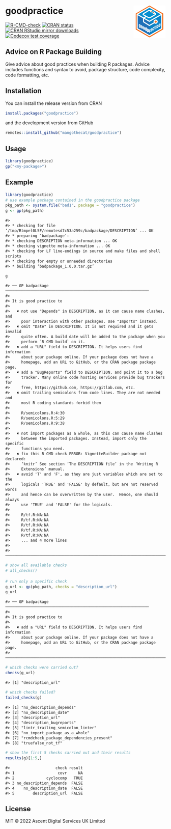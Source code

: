 
# goodpractice <img src="man/figures/logo.png" align="right" width="20%" height="20%" />

<!-- badges: start -->
[![R-CMD-check](https://github.com/MangoTheCat/goodpractice/workflows/R-CMD-check/badge.svg)](https://github.com/MangoTheCat/goodpractice/actions)
[![CRAN
status](https://www.r-pkg.org/badges/version/goodpractice)](https://CRAN.R-project.org/package=goodpractice)
[![CRAN RStudio mirror
downloads](https://cranlogs.r-pkg.org/badges/goodpractice)](https://www.r-pkg.org/pkg/goodpractice)
[![Codecov test
coverage](https://codecov.io/gh/MangoTheCat/goodpractice/branch/main/graph/badge.svg)](https://app.codecov.io/gh/MangoTheCat/goodpractice?branch=main)
<!-- badges: end -->

## Advice on R Package Building

Give advice about good practices when building R packages. Advice
includes functions and syntax to avoid, package structure, code
complexity, code formatting, etc.

## Installation

You can install the release version from CRAN

``` r
install.packages("goodpractice")
```

and the development version from GitHub

``` r
remotes::install_github("mangothecat/goodpractice")
```

## Usage

``` r
library(goodpractice)
gp("<my-package>")
```

## Example

``` r
library(goodpractice)
# use example package contained in the goodpractice package
pkg_path <- system.file("bad1", package = "goodpractice")
g <- gp(pkg_path)
```

    #> 
    #> * checking for file ‘/tmp/Rtmpel0L5F/remotesd7c53a259c/badpackage/DESCRIPTION’ ... OK
    #> * preparing ‘badpackage’:
    #> * checking DESCRIPTION meta-information ... OK
    #> * checking vignette meta-information ... OK
    #> * checking for LF line-endings in source and make files and shell scripts
    #> * checking for empty or unneeded directories
    #> * building ‘badpackage_1.0.0.tar.gz’

``` r
g
```

    #> ── GP badpackage ───────────────────────────────────────────────────────────────
    #> 
    #> It is good practice to
    #> 
    #>   ✖ not use "Depends" in DESCRIPTION, as it can cause name clashes, and
    #>     poor interaction with other packages. Use "Imports" instead.
    #>   ✖ omit "Date" in DESCRIPTION. It is not required and it gets invalid
    #>     quite often. A build date will be added to the package when you
    #>     perform `R CMD build` on it.
    #>   ✖ add a "URL" field to DESCRIPTION. It helps users find information
    #>     about your package online. If your package does not have a
    #>     homepage, add an URL to GitHub, or the CRAN package package page.
    #>   ✖ add a "BugReports" field to DESCRIPTION, and point it to a bug
    #>     tracker. Many online code hosting services provide bug trackers for
    #>     free, https://github.com, https://gitlab.com, etc.
    #>   ✖ omit trailing semicolons from code lines. They are not needed and
    #>     most R coding standards forbid them
    #> 
    #>     R/semicolons.R:4:30
    #>     R/semicolons.R:5:29
    #>     R/semicolons.R:9:38
    #> 
    #>   ✖ not import packages as a whole, as this can cause name clashes
    #>     between the imported packages. Instead, import only the specific
    #>     functions you need.
    #>   ✖ fix this R CMD check ERROR: VignetteBuilder package not declared:
    #>     ‘knitr’ See section ‘The DESCRIPTION file’ in the ‘Writing R
    #>     Extensions’ manual.
    #>   ✖ avoid 'T' and 'F', as they are just variables which are set to the
    #>     logicals 'TRUE' and 'FALSE' by default, but are not reserved words
    #>     and hence can be overwritten by the user.  Hence, one should always
    #>     use 'TRUE' and 'FALSE' for the logicals.
    #> 
    #>     R/tf.R:NA:NA
    #>     R/tf.R:NA:NA
    #>     R/tf.R:NA:NA
    #>     R/tf.R:NA:NA
    #>     R/tf.R:NA:NA
    #>     ... and 4 more lines
    #> 
    #> ────────────────────────────────────────────────────────────────────────────────

``` r
# show all available checks
# all_checks()

# run only a specific check
g_url <- gp(pkg_path, checks = "description_url")
g_url
```

    #> ── GP badpackage ───────────────────────────────────────────────────────────────
    #> 
    #> It is good practice to
    #> 
    #>   ✖ add a "URL" field to DESCRIPTION. It helps users find information
    #>     about your package online. If your package does not have a
    #>     homepage, add an URL to GitHub, or the CRAN package package page.
    #> ────────────────────────────────────────────────────────────────────────────────

``` r
# which checks were carried out?
checks(g_url)
```

    #> [1] "description_url"

``` r
# which checks failed?
failed_checks(g)
```

    #> [1] "no_description_depends"                
    #> [2] "no_description_date"                   
    #> [3] "description_url"                       
    #> [4] "description_bugreports"                
    #> [5] "lintr_trailing_semicolon_linter"       
    #> [6] "no_import_package_as_a_whole"          
    #> [7] "rcmdcheck_package_dependencies_present"
    #> [8] "truefalse_not_tf"

``` r
# show the first 5 checks carried out and their results
results(g)[1:5,]
```

    #>                    check result
    #> 1                   covr     NA
    #> 2              cyclocomp   TRUE
    #> 3 no_description_depends  FALSE
    #> 4    no_description_date  FALSE
    #> 5        description_url  FALSE

## License

MIT © 2022 Ascent Digital Services UK Limited
